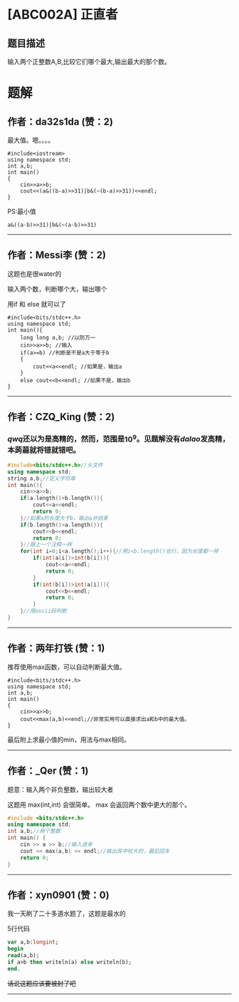 # [ABC002A] 正直者

## 题目描述

输入两个正整数A,B,比较它们哪个最大,输出最大的那个数。

# 题解

## 作者：da32s1da (赞：2)

最大值。嗯。。。。
```
#include<iostream>
using namespace std;
int a,b;
int main()
{
    cin>>a>>b;
    cout<<(a&((b-a)>>31)|b&(~(b-a)>>31))<<endl;
}
```
PS:最小值
```
a&((a-b)>>31)|b&(~(a-b)>>31)
```

---

## 作者：Messi李 (赞：2)

这题也是很water的

输入两个数，判断哪个大，输出哪个

用if 和 else 就可以了

```
#include<bits/stdc++.h>
using namespace std;
int main(){
    long long a,b; //以防万一
    cin>>a>>b; //输入
    if(a>=b) //判断是不是a大于等于b
    {
        cout<<a<<endl; //如果是，输出a
    }
    else cout<<b<<endl; //如果不是，输出b
}
```

---

## 作者：CZQ_King (赞：2)

### $qwq$还以为是高精的，然而，范围是$10^9$。见题解没有$dalao$发高精，本蒟蒻就将错就错吧。
```cpp
#include<bits/stdc++.h>//头文件
using namespace std;
string a,b;//定义字符串
int main(){
    cin>>a>>b;
    if(a.length()>b.length()){
        cout<<a<<endl;
        return 0;
    }//如果a的长度大于b，输出a并结束
    if(b.length()>a.length()){
        cout<<b<<endl;
        return 0;
    }//跟上一个注释一样
    for(int i=0;i<a.length();i++){//用i<b.length()也行，因为长度都一样
        if(int(a[i])>int(b[i])){
            cout<<a<<endl;
            return 0;
        }
        if(int(b[i])>int(a[i])){
            cout<<b<<endl;
            return 0;
        }
    }//用ascii码判断
}
```

---

## 作者：两年打铁 (赞：1)

推荐使用max函数，可以自动判断最大值。
```
#include<bits/stdc++.h>
using namespace std;
int a,b;
int main()
{
	cin>>a>>b;
	cout<<max(a,b)<<endl;//非常实用可以直接求出a和b中的最大值。
}
```

最后附上求最小值的min，用法与max相同。

---

## 作者：_Qer (赞：1)

题意：输入两个非负整数，输出较大者

这题用 max(int,int) 会很简单。
max 会返回两个数中更大的那个。

```cpp
#include <bits/stdc++.h>
using namespace std;
int a,b;//两个整数
int main() {
    cin >> a >> b;//输入进来
    cout << max(a,b) << endl;//输出其中较大的，最后回车
    return 0;
}
```

---

## 作者：xyn0901 (赞：0)

我一天刷了二十多道水题了，这题是最水的

5行代码

```pascal
var a,b:longint;
begin
read(a,b);
if a>b then writeln(a) else writeln(b);
end.
```

~~话说这题应该要被封了吧~~

---

